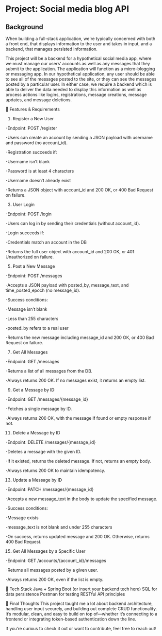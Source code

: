 # Project: Social media blog API

## Background 

When building a full-stack application, we're typically concerned with both a front end, that displays information to the user and takes in input, and a backend, that manages persisted information.

This project will be a backend for a hypothetical social media app, where we must manage our users’ accounts as well as any messages that they submit to the application. The application will function as a micro-blogging or messaging app. In our hypothetical application, any user should be able to see all of the messages posted to the site, or they can see the messages posted by a particular user. In either case, we require a backend which is able to deliver the data needed to display this information as well as process actions like logins, registrations, message creations, message updates, and message deletions.


📌 Features & Requirements

1. Register a New User
   
  -Endpoint: POST /register
  
  -Users can create an account by sending a JSON payload with username and password (no account_id).
  
  -Registration succeeds if:
  
  -Username isn’t blank
  
  -Password is at least 4 characters
  
  -Username doesn’t already exist
  
  -Returns a JSON object with account_id and 200 OK, or 400 Bad Request on failure.

3. User Login
   
  -Endpoint: POST /login
  
  -Users can log in by sending their credentials (without account_id).
  
  -Login succeeds if:
  
  -Credentials match an account in the DB
  
  -Returns the full user object with account_id and 200 OK, or 401 Unauthorized on failure.
   
5. Post a New Message
   
  -Endpoint: POST /messages
  
  -Accepts a JSON payload with posted_by, message_text, and time_posted_epoch (no message_id).
  
  -Success conditions:
  
  -Message isn’t blank
  
  -Less than 255 characters
  
  -posted_by refers to a real user
  
  -Returns the new message including message_id and 200 OK, or 400 Bad Request on failure.
   
7. Get All Messages
   
  -Endpoint: GET /messages
  
  -Returns a list of all messages from the DB.
  
  -Always returns 200 OK. If no messages exist, it returns an empty list.
   
9. Get a Message by ID
    
  -Endpoint: GET /messages/{message_id}
  
  -Fetches a single message by ID.
  
  -Always returns 200 OK, with the message if found or empty response if not.

11. Delete a Message by ID
    
  -Endpoint: DELETE /messages/{message_id}
  
  -Deletes a message with the given ID.
  
  -If it existed, returns the deleted message. If not, returns an empty body.
  
  -Always returns 200 OK to maintain idempotency.

13. Update a Message by ID
    
  -Endpoint: PATCH /messages/{message_id}
  
  -Accepts a new message_text in the body to update the specified message.
  
  -Success conditions:
  
  -Message exists
  
  -message_text is not blank and under 255 characters
  
  -On success, returns updated message and 200 OK. Otherwise, returns 400 Bad Request.

15. Get All Messages by a Specific User
    
  -Endpoint: GET /accounts/{account_id}/messages
  
  -Returns all messages posted by a given user.
  
  -Always returns 200 OK, even if the list is empty.

🧰 Tech Stack
Java + Spring Boot (or insert your backend tech here)
SQL for data persistence
Postman for testing
RESTful API principles

💬 Final Thoughts
This project taught me a lot about backend architecture, handling user input securely, and building out complete CRUD functionality. It’s modular, clean, and easy to build on top of—whether it’s connecting to a frontend or integrating token-based authentication down the line.

If you’re curious to check it out or want to contribute, feel free to reach out!


